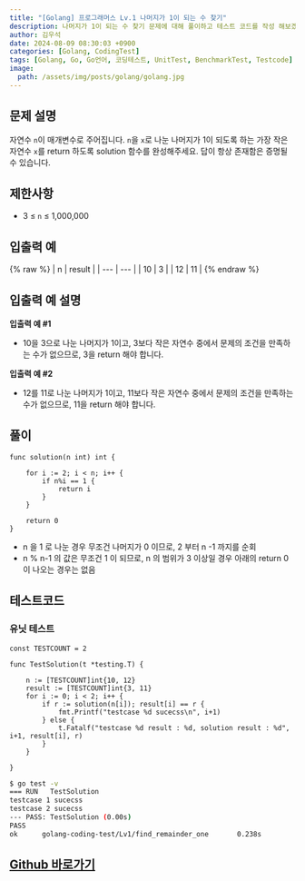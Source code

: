 ```yaml
---
title: "[Golang] 프로그래머스 Lv.1 나머지가 1이 되는 수 찾기"
description: 나머지가 1이 되는 수 찾기 문제에 대해 풀이하고 테스트 코드를 작성 해보겠습니다.
author: 김우석
date: 2024-08-09 08:30:03 +0900
categories: [Golang, CodingTest]
tags: [Golang, Go, Go언어, 코딩테스트, UnitTest, BenchmarkTest, Testcode]
image:
  path: /assets/img/posts/golang/golang.jpg
---
```


## 문제 설명
자연수 `n`이 매개변수로 주어집니다. `n`을 `x`로 나눈 나머지가 1이 되도록 하는 가장 작은 자연수 `x`를 return 하도록 solution 함수를 완성해주세요. 답이 항상 존재함은 증명될 수 있습니다.


## 제한사항
- 3 ≤ `n` ≤ 1,000,000


## 입출력 예
{% raw %}
| n | result |
| --- | --- |
| 10 | 3 |
| 12 | 11 |
{% endraw %}


## 입출력 예 설명
**입출력 예 #1**

- 10을 3으로 나눈 나머지가 1이고, 3보다 작은 자연수 중에서 문제의 조건을 만족하는 수가 없으므로, 3을 return 해야 합니다.


**입출력 예 #2**

- 12를 11로 나눈 나머지가 1이고, 11보다 작은 자연수 중에서 문제의 조건을 만족하는 수가 없으므로, 11을 return 해야 합니다.


## 풀이 
```golang
func solution(n int) int {

	for i := 2; i < n; i++ {
		if n%i == 1 {
			return i
		}
	}

	return 0
}
```
- n 을 1 로 나눈 경우 무조건 나머지가 0 이므로, 2 부터 n -1 까지를 순회
- n % n-1 의 값은 무조건 1 이 되므로, n 의 범위가 3 이상일 경우 아래의 return 0 이 나오는 경우는 없음


## 테스트코드
### 유닛 테스트
```golang
const TESTCOUNT = 2

func TestSolution(t *testing.T) {

	n := [TESTCOUNT]int{10, 12}
	result := [TESTCOUNT]int{3, 11}
	for i := 0; i < 2; i++ {
		if r := solution(n[i]); result[i] == r {
			fmt.Printf("testcase %d sucecss\n", i+1)
		} else {
			t.Fatalf("testcase %d result : %d, solution result : %d", i+1, result[i], r)
		}
	}

}
```

```bash
$ go test -v
=== RUN   TestSolution
testcase 1 sucecss
testcase 2 sucecss
--- PASS: TestSolution (0.00s)
PASS
ok      golang-coding-test/Lv1/find_remainder_one       0.238s
```

## [Github 바로가기](https://github.com/kr-goos/golang-coding-test/tree/master/programmers/Lv1/find_remainder_one)